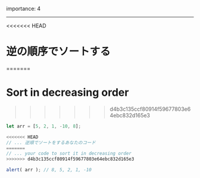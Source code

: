 importance: 4

---

<<<<<<< HEAD
# 逆の順序でソートする
=======
# Sort in decreasing order
>>>>>>> d4b3c135ccf80914f59677803e64ebc832d165e3

```js
let arr = [5, 2, 1, -10, 8];

<<<<<<< HEAD
// ... 逆順でソートをするあなたのコード
=======
// ... your code to sort it in decreasing order
>>>>>>> d4b3c135ccf80914f59677803e64ebc832d165e3

alert( arr ); // 8, 5, 2, 1, -10
```

